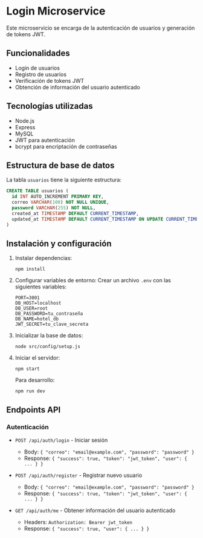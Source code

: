 # Login Microservice

Este microservicio se encarga de la autenticación de usuarios y generación de tokens JWT.

## Funcionalidades

- Login de usuarios
- Registro de usuarios
- Verificación de tokens JWT
- Obtención de información del usuario autenticado

## Tecnologías utilizadas

- Node.js
- Express
- MySQL
- JWT para autenticación
- bcrypt para encriptación de contraseñas

## Estructura de base de datos

La tabla `usuarios` tiene la siguiente estructura:

```sql
CREATE TABLE usuarios (
  id INT AUTO_INCREMENT PRIMARY KEY,
  correo VARCHAR(100) NOT NULL UNIQUE,
  password VARCHAR(255) NOT NULL,
  created_at TIMESTAMP DEFAULT CURRENT_TIMESTAMP,
  updated_at TIMESTAMP DEFAULT CURRENT_TIMESTAMP ON UPDATE CURRENT_TIMESTAMP
)
```

## Instalación y configuración

1. Instalar dependencias:
   ```
   npm install
   ```

2. Configurar variables de entorno:
   Crear un archivo `.env` con las siguientes variables:
   ```
   PORT=3001
   DB_HOST=localhost
   DB_USER=root
   DB_PASSWORD=tu_contraseña
   DB_NAME=hotel_db
   JWT_SECRET=tu_clave_secreta
   ```

3. Inicializar la base de datos:
   ```
   node src/config/setup.js
   ```

4. Iniciar el servidor:
   ```
   npm start
   ```

   Para desarrollo:
   ```
   npm run dev
   ```

## Endpoints API

### Autenticación

- `POST /api/auth/login` - Iniciar sesión
  - Body: `{ "correo": "email@example.com", "password": "password" }`
  - Response: `{ "success": true, "token": "jwt_token", "user": { ... } }`

- `POST /api/auth/register` - Registrar nuevo usuario
  - Body: `{ "correo": "email@example.com", "password": "password" }`
  - Response: `{ "success": true, "token": "jwt_token", "user": { ... } }`

- `GET /api/auth/me` - Obtener información del usuario autenticado
  - Headers: `Authorization: Bearer jwt_token`
  - Response: `{ "success": true, "user": { ... } }`
